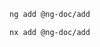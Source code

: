 ```bash group="1" name="Angular"
ng add @ng-doc/add
```

```bash group="1" name="Nx"
nx add @ng-doc/add
```
